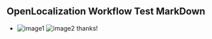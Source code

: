 ## OpenLocalization Workflow Test MarkDown
* ![image1](.\47d320c5-e2ad-4c8c-8028-00bc7ef300d5.PNG)   ![image2](.\039534d8-5dbe-4478-ab4a-5b9468491b63.png) 
thanks!